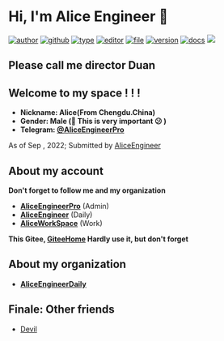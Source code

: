 # Hi, I'm Alice Engineer 👋

[![author](https://img.shields.io/badge/Author-Alice-orange)](https://t.me/AliceEngineerPro) [![github](https://img.shields.io/badge/Github-AliceEngineerPro-green)](https://github.com/AliceEngineerPro) [![type](https://img.shields.io/badge/Type-Personal-blue)](#) [![editor](https://img.shields.io/badge/Editor-Typora-yellow)](#) [![file](https://img.shields.io/badge/File-,Markdown-orange)](#) [![version](https://img.shields.io/badge/Version-Release-blue)](#) [![docs](https://img.shields.io/badge/Docs-Passing-brightgreen)](#) [![](https://img.shields.io/badge/%E7%AD%89%E6%88%91%E4%BB%A3%E7%A0%81%E7%BC%96%E6%88%90-%E5%A8%B6%E4%BD%A0%E4%B8%BA%E5%A6%BB%E5%8F%AF%E5%A5%BD-red)](#)

## Please call me director Duan

## Welcome to my space ! ! !

- **Nickname: Alice(From Chengdu.China)**
- **Gender: Male (👨 This is very important 😕 )**
- **Telegram: [@AliceEngineerPro](https://t.me/AliceEngineerPro)**

As of Sep , 2022; Submitted by [AliceEngineer](https://github.com/AliceEngineer) 

## About my account

**Don't forget to follow me and my organization**

- [**AliceEngineerPro**](https://github.com/AliceEngineerPro) (Admin)
- [**AliceEngineer**](https://github.com/AliceEngineer) (Daily)
- [**AliceWorkSpace**](https://github.com/AliceWorkSpace) (Work)

**This Gitee, [GiteeHome](https://gitee.com/AliceEngineerPro) Hardly use it, but don't forget**

## About my organization

- [**AliceEngineerDaily**](https://github.com/AliceEngineerDaily)

## Finale: Other friends

- [Devil](https://github.com/Devil1314412)

